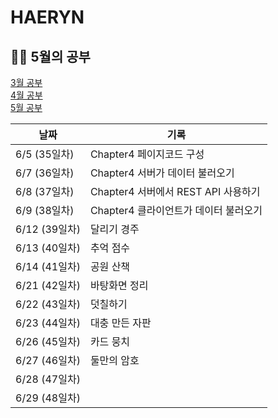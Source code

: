 # HAERYN
<h2>✍🏻 5월의 공부</h2>

[3월 공부](https://github.com/techeer-TIL-group/HAERYN/blob/main/%EA%B8%B0%EB%A1%9D/3%EC%9B%94%20%EA%B8%B0%EB%A1%9D.md) <br/>
[4월 공부](https://github.com/techeer-TIL-group/HAERYN/blob/main/%EA%B8%B0%EB%A1%9D/4%EC%9B%94%20%EA%B8%B0%EB%A1%9D.md) <br/>
[5월 공부](https://github.com/techeer-TIL-group/HAERYN/blob/main/%EA%B8%B0%EB%A1%9D/5%EC%9B%94%20%EA%B8%B0%EB%A1%9D.md)

| 날짜         | 기록 |
|------------ | -- |
| 6/5 (35일차) | Chapter4 페이지코드 구성 |
| 6/7 (36일차) | Chapter4 서버가 데이터 불러오기 |
| 6/8 (37일차) | Chapter4 서버에서 REST API 사용하기 |
| 6/9 (38일차) | Chapter4 클라이언트가 데이터 불러오기 |
| 6/12 (39일차) | 달리기 경주 |
| 6/13 (40일차) | 추억 점수|
| 6/14 (41일차) | 공원 산책 |
| 6/21 (42일차) | 바탕화면 정리 |
| 6/22 (43일차) | 덧칠하기 |
| 6/23 (44일차) | 대충 만든 자판 |
| 6/26 (45일차) | 카드 뭉치 |
| 6/27 (46일차) | 둘만의 암호 |
| 6/28 (47일차) |  |
| 6/29 (48일차) |  |